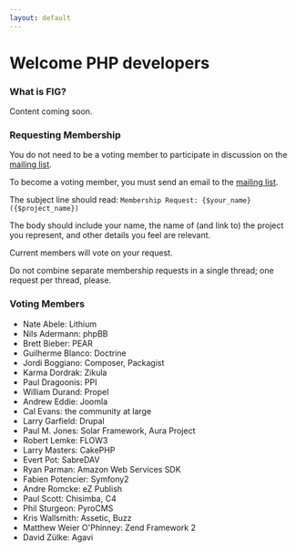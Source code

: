 ```yaml
---
layout: default
---
```

# Welcome PHP developers


### What is FIG?

Content coming soon.


### Requesting Membership

You do not need to be a voting member to participate in discussion on the [mailing list][mailing-list].

To become a voting member, you must send an email to the [mailing list][mailing-list].

  [mailing-list]: https://groups.google.com/forum/?fromgroups#!forum/php-fig

The subject line should read: `Membership Request: {$your_name} ({$project_name})`

The body should include your name, the name of (and link to) the project you represent, and other details you feel are relevant.

Current members will vote on your request.

Do not combine separate membership requests in a single thread; one request per thread, please.


### Voting Members

 * Nate Abele: Lithium
 * Nils Adermann: phpBB
 * Brett Bieber: PEAR
 * Guilherme Blanco: Doctrine
 * Jordi Boggiano: Composer, Packagist
 * Karma Dordrak: Zikula
 * Paul Dragoonis: PPI
 * William Durand: Propel
 * Andrew Eddie: Joomla
 * Cal Evans: the community at large
 * Larry Garfield: Drupal
 * Paul M. Jones: Solar Framework, Aura Project
 * Robert Lemke: FLOW3
 * Larry Masters: CakePHP
 * Evert Pot: SabreDAV
 * Ryan Parman: Amazon Web Services SDK
 * Fabien Potencier: Symfony2
 * Andre Romcke: eZ Publish
 * Paul Scott: Chisimba, C4
 * Phil Sturgeon: PyroCMS
 * Kris Wallsmith: Assetic, Buzz
 * Matthew Weier O'Phinney: Zend Framework 2
 * David Zülke: Agavi
